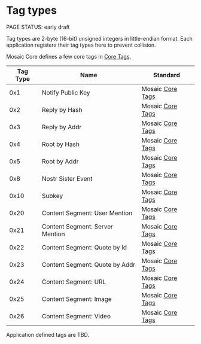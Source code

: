 # Tag types

<status>PAGE STATUS: early draft</status>

Tag types are 2-byte (16-bit) unsigned integers in little-endian format.
Each application registers their tag types here to prevent collision.

Mosaic Core defines a few core tags in [Core Tags](core_tags.md).

|Tag Type|Name|Standard|
|--------|----|--------|
|0x1|Notify Public Key|Mosaic [Core Tags](core_tags.md)|
|0x2|Reply by Hash|Mosaic [Core Tags](core_tags.md)|
|0x3|Reply by Addr|Mosaic [Core Tags](core_tags.md)|
|0x4|Root by Hash|Mosaic [Core Tags](core_tags.md)|
|0x5|Root by Addr|Mosaic [Core Tags](core_tags.md)|
|0x8|Nostr Sister Event|Mosaic [Core Tags](core_tags.md)|
|0x10|Subkey|Mosaic [Core Tags](core_tags.md)|
|0x20|Content Segment: User Mention|Mosaic [Core Tags](core_tags.md)|
|0x21|Content Segment: Server Mention|Mosaic [Core Tags](core_tags.md)|
|0x22|Content Segment: Quote by Id|Mosaic [Core Tags](core_tags.md)|
|0x23|Content Segment: Quote by Addr|Mosaic [Core Tags](core_tags.md)|
|0x24|Content Segment: URL|Mosaic [Core Tags](core_tags.md)|
|0x25|Content Segment: Image|Mosaic [Core Tags](core_tags.md)|
|0x26|Content Segment: Video|Mosaic [Core Tags](core_tags.md)|

Application defined tags are TBD.

